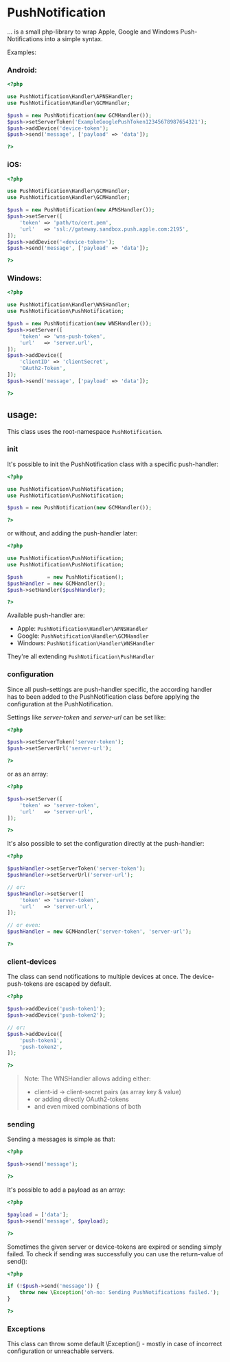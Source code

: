 # PushNotification #

... is a small php-library to wrap Apple, Google and Windows Push-Notifications into a simple syntax.

Examples:


### Android: ###

```php
<?php

use PushNotification\Handler\APNSHandler;
use PushNotification\Handler\GCMHandler;

$push = new PushNotification(new GCMHandler());
$push->setServerToken('ExampleGooglePushToken12345678987654321');
$push->addDevice('device-token');
$push->send('message', ['payload' => 'data']);

?>
```


### iOS: ###

```php
<?php

use PushNotification\Handler\GCMHandler;
use PushNotification\Handler\GCMHandler;

$push = new PushNotification(new APNSHandler());
$push->setServer([
	'token' => 'path/to/cert.pem',
	'url'   => 'ssl://gateway.sandbox.push.apple.com:2195',
]);
$push->addDevice('<device-token>');
$push->send('message', ['payload' => 'data']);

?>
```


### Windows: ###

```php
<?php

use PushNotification\Handler\WNSHandler;
use PushNotification\PushNotification;

$push = new PushNotification(new WNSHandler());
$push->setServer([
	'token' => 'wns-push-token',
	'url'   => 'server.url',
]);
$push->addDevice([
	'clientID' => 'clientSecret',
	'OAuth2-Token',
]);
$push->send('message', ['payload' => 'data']);

?>
```


## usage: ##

This class uses the root-namespace `PushNotification`.


### init ###

It's possible to init the PushNotification class with a specific push-handler:

```php
<?php

use PushNotification\PushNotification;
use PushNotification\PushNotification;

$push = new PushNotification(new GCMHandler());

?>
```

or without, and adding the push-handler later:

```php
<?php

use PushNotification\PushNotification;
use PushNotification\PushNotification;

$push        = new PushNotification();
$pushHandler = new GCMHandler();
$push->setHandler($pushHandler);

?>
```

Available push-handler are:

- Apple:   `PushNotification\Handler\APNSHandler`
- Google:  `PushNotification\Handler\GCMHandler`
- Windows: `PushNotification\Handler\WNSHandler`

They're all extending `PushNotification\PushHandler`


### configuration ###

Since all push-settings are push-handler specific, the according handler has to been added to the PushNotification class before applying the configuration at the PushNotification.

Settings like *server-token* and *server-url* can be set  like:

```php
<?php

$push->setServerToken('server-token');
$push->setServerUrl('server-url');

?>
```

or as an array:

```php
<?php

$push->setServer([
	'token' => 'server-token',
	'url'   => 'server-url',
]);

?>
```

It's also possible to set the configuration directly at the push-handler:

```php
<?php

$pushHandler->setServerToken('server-token');
$pushHandler->setServerUrl('server-url');

// or:
$pushHandler->setServer([
	'token' => 'server-token',
	'url'   => 'server-url',
]);

// or even:
$pushHandler = new GCMHandler('server-token', 'server-url');

?>
```

### client-devices ###

The class can send notifications to multiple devices at once. The device-push-tokens are escaped by default.

```php
<?php

$push->addDevice('push-token1');
$push->addDevice('push-token2');

// or:
$push->addDevice([
	'push-token1',
	'push-token2',
]);

?>
```

> Note: The WNSHandler allows adding either:
>	- client-id -> client-secret pairs (as array key & value)
>	- or adding directly OAuth2-tokens
>	- and even mixed combinations of both

### sending ###

Sending a messages is simple as that:

```php
<?php

$push->send('message');

?>
```

It's possible to add a payload as an array:

```php
<?php

$payload = ['data'];
$push->send('message', $payload);

?>
```

Sometimes the given server or device-tokens are expired or sending simply failed. To check if sending was successfully you can use the return-value of send():

```php
<?php

if (!$push->send('message')) {
	throw new \Exception('oh-no: Sending PushNotifications failed.');
}

?>
```

### Exceptions ###

This class can throw some default \Exception() - mostly in case of incorrect configuration or unreachable servers.
